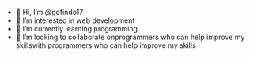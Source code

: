 - 👋 Hi, I’m @gofindo17
- 👀 I’m interested in web development
- 🌱 I’m currently learning programming
- 💞️ I’m looking to collaborate onprogrammers who can help improve my skillswith programmers who can help improve my skills

<!---
gofindo17/gofindo17 is a ✨ special ✨ repository because its `README.md` (this file) appears on your GitHub profile.
You can click the Preview link to take a look at your changes.
--->
